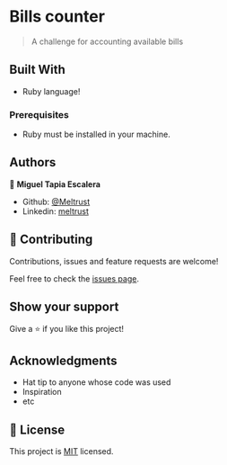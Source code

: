 # Bills counter

> A challenge for accounting available bills





## Built With

- Ruby language!


### Prerequisites

- Ruby must be installed in your machine.


## Authors

👤 **Miguel Tapia Escalera**

- Github: [@Meltrust](https://github.com/Meltrust)
- Linkedin: [meltrust](https://www.linkedin.com/in/meltrust/)

## 🤝 Contributing

Contributions, issues and feature requests are welcome!

Feel free to check the [issues page](issues/).

## Show your support

Give a ⭐️ if you like this project!

## Acknowledgments

- Hat tip to anyone whose code was used
- Inspiration
- etc

## 📝 License

This project is [MIT](lic.url) licensed.
